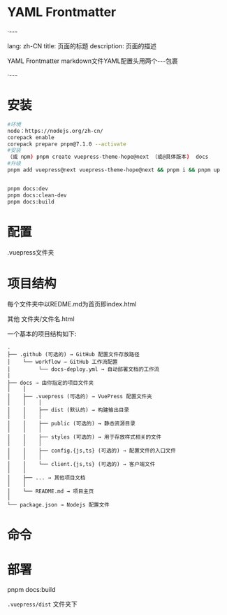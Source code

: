 # YAML Frontmatter

·---

lang: zh-CN
title: 页面的标题
description: 页面的描述

YAML Frontmatter  markdown文件YAML配置头用两个---包裹

·---


# 安装



```bash
#环境
node：https://nodejs.org/zh-cn/
corepack enable
corepack prepare pnpm@7.1.0 --activate
#安装
（或 npm) pnpm create vuepress-theme-hope@next （或@具体版本)  docs
#升级
pnpm add vuepress@next vuepress-theme-hope@next && pnpm i && pnpm up


pnpm docs:dev
pnpm docs:clean-dev
pnpm docs:build
```

# 配置

.vuepress文件夹

# 项目结构

每个文件夹中以REDME.md为首页即index.html

其他  文件夹/文件名.html

一个基本的项目结构如下:

```text
.
├── .github (可选的) → GitHub 配置文件存放路径
│    └── workflow → GitHub 工作流配置
│         └── docs-deploy.yml → 自动部署文档的工作流
|
├── docs → 由你指定的项目文件夹
│    │
│    ├── .vuepress (可选的) → VuePress 配置文件夹
│    │    │
│    │    ├── dist (默认的) → 构建输出目录
│    │    │
│    │    ├── public (可选的) → 静态资源目录
│    │    │
│    │    ├── styles (可选的) → 用于存放样式相关的文件
│    │    │
│    │    ├── config.{js,ts} (可选的) → 配置文件的入口文件
│    │    │
│    │    └── client.{js,ts} (可选的) → 客户端文件
│    │
│    ├── ... → 其他项目文档
│    │
│    └── README.md → 项目主页
│
└── package.json → Nodejs 配置文件
```

# 命令



# 部署

pnpm docs:build

`.vuepress/dist` 文件夹下